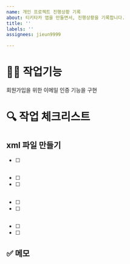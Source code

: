 ```yaml
---
name: 개인 프로젝트 진행상황 기록
about: 티키타카 앱을 만들면서, 진행상황을 기록합니다.
title: ''
labels: ''
assignees: jieun9999

---
```


# ✍🏻 작업기능
회원가입을 위한 이메일 인증 기능을 구현

# 🔍 작업 체크리스트 
## xml 파일 만들기
- [ ] 

## 
### 
- [ ] 
- [ ] 

##
### 
- [ ] 
- [ ] 

##
### 
- [ ] 
- [ ] 



## ✅ 메모
